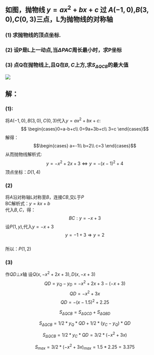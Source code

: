 <script type="text/javascript" src="http://cdn.mathjax.org/mathjax/latest/MathJax.js?config=TeX-AMS-MML_HTMLorMML"></script>
<script type="text/x-mathjax-config">
    MathJax.Hub.Config({ tex2jax: {inlineMath: [['$', '$']]}, messageStyle: "none" });
</script>

## 如图，抛物线 $y = ax^2 + bx + c$ 过 $A(-1,0)$,$B(3,0)$,$C(0,3)$三点，L为抛物线的对称轴  
### (1) 求抛物线的顶点坐标.  
### (2) 设P是L上一动点,当$\Delta PAC$周长最小时，求P坐标  
### (3) 点Q在抛物线上,且Q在$B,C$上方,求$S_{\Delta QCB}$的最大值  
![](../geogebra-export.png)  
## 解：  
### (1):
将$A(-1,0),B(3,0),C(0,3)$代入$y=ax^2+bx+c$:  
$$
\begin{cases}0=a-b+c\\
	0=9a+3b+c\\
	3=c
\end{cases}$$ 
解得：  
$$\begin{cases}
	a=-1\\
	b=2\\
	c=3
\end{cases}$$
从而抛物线解析式:  
$$y = -x^2 + 2x+3 \Leftrightarrow y=-(x-1)^2+4$$
顶点坐标：$D(1,4)$  
  
### (2)  
将$A$沿对称轴L对称至$B$，连接$CB$,交$L$于$P$  
BC解析式：$y = kx+b$  
代入$B,C$，得：
$$BC:y=-x+3$$
设$P(1,y)$,代入$y=-x+3$  
$$y=-1+3 \Rightarrow y=2$$  
所以：$P(1,2)$  
  
### (3)  
作$QD \bot x$轴
设$Q(x,-x^2+2x+3),D(x,-x+3)$  
$$QD =y_Q-y_D=-x^2+2x+3-(-x+3)$$
$$QD = -x^2+3x$$
$$QD = -(x-1.5)^2 + 2.25$$

$$S_{\Delta QCB} = S_{\Delta QCD} + S_{\Delta QBD}$$

$$S_{\Delta  QCB} = 1/2*y_Q*QD +1/2*(y_C-y_Q)*QD$$

$$S_{\Delta QCB} = 1/2 * y_C * QD = 3/2*(-x^2+3x)$$

$$S_{max} = 3/2 * (-x^2+3x)_{max} = 1.5*2.25 = 3.375$$
